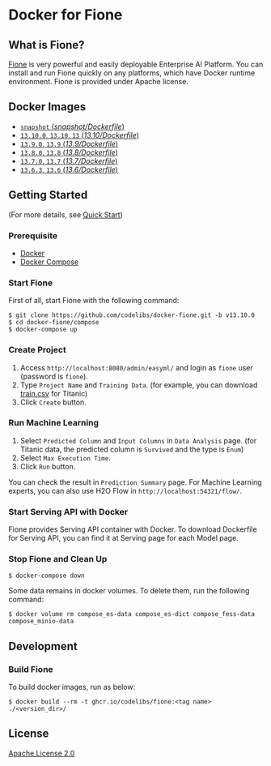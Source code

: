 Docker for Fione
=====

## What is Fione?

[Fione](https://fione.codelibs.org/)  is very powerful and easily deployable Enterprise AI Platform.
You can install and run Fione quickly on any platforms, which have Docker runtime environment.
Fione is provided under Apache license.

## Docker Images

-   [`snapshot` (*snapshot/Dockerfile*)](https://github.com/codelibs/docker-fione/blob/master/snapshot/Dockerfile)
-   [`13.10.0`, `13.10`, `13` (*13.10/Dockerfile*)](https://github.com/codelibs/docker-fione/blob/master/13.10/Dockerfile)
-   [`13.9.0`, `13.9` (*13.9/Dockerfile*)](https://github.com/codelibs/docker-fione/blob/master/13.9/Dockerfile)
-   [`13.8.0`, `13.8` (*13.8/Dockerfile*)](https://github.com/codelibs/docker-fione/blob/master/13.8/Dockerfile)
-   [`13.7.0`, `13.7` (*13.7/Dockerfile*)](https://github.com/codelibs/docker-fione/blob/master/13.7/Dockerfile)
-   [`13.6.3`, `13.6` (*13.6/Dockerfile*)](https://github.com/codelibs/docker-fione/blob/master/13.6/Dockerfile)

## Getting Started

(For more details, see [Quick Start](https://fione.codelibs.org/docs/getting-started/quickstart))

### Prerequisite

- [Docker](https://www.docker.com/get-started)
- [Docker Compose](https://docs.docker.com/compose/)

### Start Fione

First of all, start Fione with the following command:

```console
$ git clone https://github.com/codelibs/docker-fione.git -b v13.10.0
$ cd docker-fione/compose
$ docker-compose up
```

### Create Project

1. Access `http://localhost:8080/admin/easyml/` and login as `fione` user (password is `fione`).
1. Type `Project Name` and `Training Data`. (for example, you can download [train.csv](https://www.kaggle.com/c/titanic/data) for Titanic)
1. Click `Create` button.

### Run Machine Learning

1. Select `Predicted Column` and `Input Columns` in `Data Analysis` page. (for Titanic data, the predicted column is `Survived` and the type is `Enum`)
1. Select `Max Execution Time`.
1. Click `Run` button.

You can check the result in `Prediction Summary` page.
For Machine Learning experts, you can also use H2O Flow in `http://localhost:54321/flow/`.

### Start Serving API with Docker

Fione provides Serving API container with Docker.
To download Dockerfile for Serving API, you can find it at Serving page for each Model page.

### Stop Fione and Clean Up

```console
$ docker-compose down
```

Some data remains in docker volumes. To delete them, run the following command:

```console
$ docker volume rm compose_es-data compose_es-dict compose_fess-data compose_minio-data
```

## Development

### Build Fione

To build docker images, run as below:

```console
$ docker build --rm -t ghcr.io/codelibs/fione:<tag name> ./<version_dir>/
```

## License

[Apache License 2.0](LICENSE)
